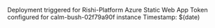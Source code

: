 Deployment triggered for Rishi-Platform Azure Static Web App
Token configured for calm-bush-02f79a90f instance
Timestamp: $(date)
